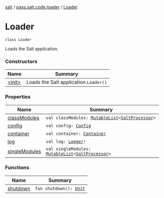 [salt](../../index.md) / [pass.salt.code.loader](../index.md) / [Loader](./index.md)

# Loader

`class Loader`

Loads the Salt application.

### Constructors

| Name | Summary |
|---|---|
| [&lt;init&gt;](-init-.md) | Loads the Salt application.`Loader()` |

### Properties

| Name | Summary |
|---|---|
| [classModules](class-modules.md) | `val classModules: `[`MutableList`](https://kotlinlang.org/api/latest/jvm/stdlib/kotlin.collections/-mutable-list/index.html)`<`[`SaltProcessor`](../../pass.salt.code.modules/-salt-processor/index.md)`>` |
| [config](config.md) | `val config: `[`Config`](../../pass.salt.code.loader.config/-config/index.md) |
| [container](container.md) | `val container: `[`Container`](../../pass.salt.code.container/-container/index.md) |
| [log](log.md) | `val log: `[`Logger`](https://docs.oracle.com/javase/6/docs/api/java/util/logging/Logger.html)`!` |
| [singleModules](single-modules.md) | `val singleModules: `[`MutableList`](https://kotlinlang.org/api/latest/jvm/stdlib/kotlin.collections/-mutable-list/index.html)`<`[`SaltProcessor`](../../pass.salt.code.modules/-salt-processor/index.md)`>` |

### Functions

| Name | Summary |
|---|---|
| [shutdown](shutdown.md) | `fun shutdown(): `[`Unit`](https://kotlinlang.org/api/latest/jvm/stdlib/kotlin/-unit/index.html) |
